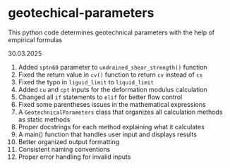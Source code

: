 # geotechical-parameters

This python code determines geotechnical parameters with the help of empirical formulas

30.03.2025

01. Added `sptn60` parameter to `undrained_shear_strength()` function
02. Fixed the return value in `cv()` function to return `cv` instead of `cs`
03. Fixed the typo in `liguid_limit` to `liquid_limit`
04. Added `cu` and `cpt` inputs for the deformation modulus calculation
05. Changed all `if` statements to `elif` for better flow control
6. Fixed some parentheses issues in the mathematical expressions
07. A `GeotechnicalParameters` class that organizes all calculation methods as static methods
08. Proper docstrings for each method explaining what it calculates
09. A main() function that handles user input and displays results
10. Better organized output formatting
11. Consistent naming conventions
12. Proper error handling for invalid inputs